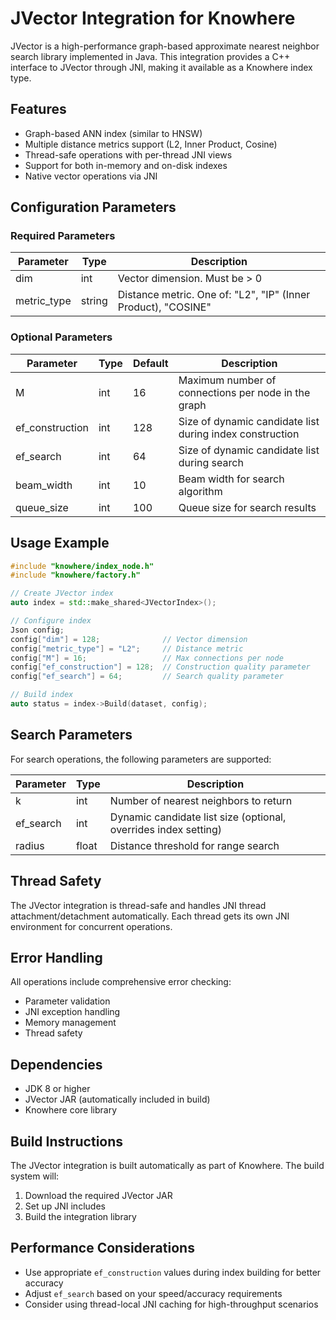 # JVector Integration for Knowhere

JVector is a high-performance graph-based approximate nearest neighbor search library implemented in Java. This integration provides a C++ interface to JVector through JNI, making it available as a Knowhere index type.

## Features

- Graph-based ANN index (similar to HNSW)
- Multiple distance metrics support (L2, Inner Product, Cosine)
- Thread-safe operations with per-thread JNI views
- Support for both in-memory and on-disk indexes
- Native vector operations via JNI

## Configuration Parameters

### Required Parameters

| Parameter | Type | Description |
|-----------|------|-------------|
| dim | int | Vector dimension. Must be > 0 |
| metric_type | string | Distance metric. One of: "L2", "IP" (Inner Product), "COSINE" |

### Optional Parameters

| Parameter | Type | Default | Description |
|-----------|------|---------|-------------|
| M | int | 16 | Maximum number of connections per node in the graph |
| ef_construction | int | 128 | Size of dynamic candidate list during index construction |
| ef_search | int | 64 | Size of dynamic candidate list during search |
| beam_width | int | 10 | Beam width for search algorithm |
| queue_size | int | 100 | Queue size for search results |

## Usage Example

```cpp
#include "knowhere/index_node.h"
#include "knowhere/factory.h"

// Create JVector index
auto index = std::make_shared<JVectorIndex>();

// Configure index
Json config;
config["dim"] = 128;              // Vector dimension
config["metric_type"] = "L2";     // Distance metric
config["M"] = 16;                 // Max connections per node
config["ef_construction"] = 128;  // Construction quality parameter
config["ef_search"] = 64;         // Search quality parameter

// Build index
auto status = index->Build(dataset, config);
```

## Search Parameters

For search operations, the following parameters are supported:

| Parameter | Type | Description |
|-----------|------|-------------|
| k | int | Number of nearest neighbors to return |
| ef_search | int | Dynamic candidate list size (optional, overrides index setting) |
| radius | float | Distance threshold for range search |

## Thread Safety

The JVector integration is thread-safe and handles JNI thread attachment/detachment automatically. Each thread gets its own JNI environment for concurrent operations.

## Error Handling

All operations include comprehensive error checking:
- Parameter validation
- JNI exception handling
- Memory management
- Thread safety

## Dependencies

- JDK 8 or higher
- JVector JAR (automatically included in build)
- Knowhere core library

## Build Instructions

The JVector integration is built automatically as part of Knowhere. The build system will:
1. Download the required JVector JAR
2. Set up JNI includes
3. Build the integration library

## Performance Considerations

- Use appropriate `ef_construction` values during index building for better accuracy
- Adjust `ef_search` based on your speed/accuracy requirements
- Consider using thread-local JNI caching for high-throughput scenarios
